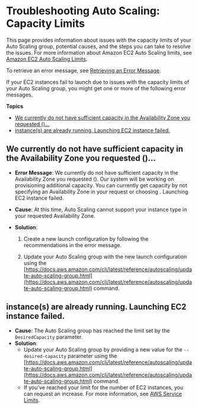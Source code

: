 # Troubleshooting Auto Scaling: Capacity Limits<a name="ts-as-capacity"></a>

This page provides information about issues with the capacity limits of your Auto Scaling group, potential causes, and the steps you can take to resolve the issues\. For more information about Amazon EC2 Auto Scaling limits, see [Amazon EC2 Auto Scaling Limits](as-account-limits.md)\.

To retrieve an error message, see [Retrieving an Error Message](CHAP_Troubleshooting.md#RetrievingErrors)\.

If your EC2 instances fail to launch due to issues with the capacity limits of your Auto Scaling group, you might get one or more of the following error messages\.

**Topics**
+ [We currently do not have sufficient <instance type> capacity in the Availability Zone you requested \(<requested Availability Zone>\)\.\.\.](#ts-as-capacity-1)
+ [<number of instances> instance\(s\) are already running\. Launching EC2 instance failed\.](#ts-as-capacity-2)

## We currently do not have sufficient <instance type> capacity in the Availability Zone you requested \(<requested Availability Zone>\)\.\.\.<a name="ts-as-capacity-1"></a>
+ **Error Message**: We currently do not have sufficient <instance type> capacity in the Availability Zone you requested \(<requested Availability Zone>\)\. Our system will be working on provisioning additional capacity\. You can currently get <instance type> capacity by not specifying an Availability Zone in your request or choosing <list of Availability Zones that currently supports the instance type>\. Launching EC2 instance failed\.
+ **Cause**: At this time, Auto Scaling cannot support your instance type in your requested Availability Zone\. 
+ **Solution**: 

  1. Create a new launch configuration by following the recommendations in the error message\.

  1. Update your Auto Scaling group with the new launch configuration using the [https://docs.aws.amazon.com/cli/latest/reference/autoscaling/update-auto-scaling-group.html](https://docs.aws.amazon.com/cli/latest/reference/autoscaling/update-auto-scaling-group.html) command\.

## <number of instances> instance\(s\) are already running\. Launching EC2 instance failed\.<a name="ts-as-capacity-2"></a>
+ **Cause**: The Auto Scaling group has reached the limit set by the `DesiredCapacity` parameter\.
+ **Solution**:
  + Update your Auto Scaling group by providing a new value for the `--desired-capacity` parameter using the [https://docs.aws.amazon.com/cli/latest/reference/autoscaling/update-auto-scaling-group.html](https://docs.aws.amazon.com/cli/latest/reference/autoscaling/update-auto-scaling-group.html) command\.
  + If you've reached your limit for the number of EC2 instances, you can request an increase\. For more information, see [AWS Service Limits](https://docs.aws.amazon.com/general/latest/gr/aws_service_limits.html)\.